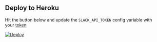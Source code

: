 ## Deploy to Heroku

Hit the button below and update the `SLACK_API_TOKEN` config variable with your [token](http://slack.com/services/new/bot)

[![Deploy](https://www.herokucdn.com/deploy/button.svg)](https://heroku.com/deploy?template=https://github.com/anoChick/yaya)
